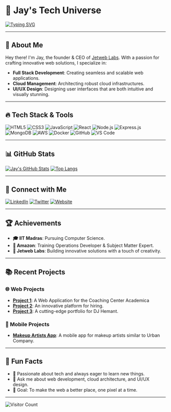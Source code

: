 # 🚀 Jay's Tech Universe

[![Typing SVG](https://readme-typing-svg.herokuapp.com?font=Roboto&color=%230000FF&lines=Founder+of+Jetweb+Labs;Full+Stack+Developer;Cloud+Manager;UI/UX+Designer;Innovator+and+Creator)](https://git.io/typing-svg)

---

## 🌟 About Me

Hey there! I'm Jay, the founder & CEO of [Jetweb Labs](https://jetweb.in). With a passion for crafting innovative web solutions, I specialize in:

- **Full Stack Development**: Creating seamless and scalable web applications.
- **Cloud Management**: Architecting robust cloud infrastructures.
- **UI/UX Design**: Designing user interfaces that are both intuitive and visually stunning.

---

## 🔥 Tech Stack & Tools

![HTML5](https://img.shields.io/badge/-HTML5-E34F26?style=for-the-badge&logo=html5&logoColor=white)
![CSS3](https://img.shields.io/badge/-CSS3-1572B6?style=for-the-badge&logo=css3&logoColor=white)
![JavaScript](https://img.shields.io/badge/-JavaScript-F7DF1E?style=for-the-badge&logo=javascript&logoColor=black)
![React](https://img.shields.io/badge/-React-61DAFB?style=for-the-badge&logo=react&logoColor=black)
![Node.js](https://img.shields.io/badge/-Node.js-339933?style=for-the-badge&logo=nodedotjs&logoColor=white)
![Express.js](https://img.shields.io/badge/-Express.js-000000?style=for-the-badge&logo=express&logoColor=white)
![MongoDB](https://img.shields.io/badge/-MongoDB-47A248?style=for-the-badge&logo=mongodb&logoColor=white)
![AWS](https://img.shields.io/badge/-AWS-232F3E?style=for-the-badge&logo=amazon-aws&logoColor=white)
![Docker](https://img.shields.io/badge/-Docker-2496ED?style=for-the-badge&logo=docker&logoColor=white)
![GitHub](https://img.shields.io/badge/-GitHub-181717?style=for-the-badge&logo=github&logoColor=white)
![VS Code](https://img.shields.io/badge/-VS%20Code-007ACC?style=for-the-badge&logo=visual-studio-code&logoColor=white)

---

## 📊 GitHub Stats

[![Jay's GitHub Stats](https://github-readme-stats.vercel.app/api?username=psyschology&show_icons=true&theme=radical)](https://github.com/your-github-username)
[![Top Langs](https://github-readme-stats.vercel.app/api/top-langs/?username=psyschology&layout=compact&theme=radical)](https://github.com/your-github-username)

---

## 🔗 Connect with Me

[![LinkedIn](https://img.shields.io/badge/-LinkedIn-0A66C2?style=for-the-badge&logo=Linkedin&logoColor=white)](https://www.linkedin.com/in/jaybasotia)
[![Twitter](https://img.shields.io/badge/-Twitter-1DA1F2?style=for-the-badge&logo=Twitter&logoColor=white)](https://twitter.com/jaybasotia)
[![Website](https://img.shields.io/badge/-Website-FF5722?style=for-the-badge&logo=Google-Chrome&logoColor=white)](https://jetweb.in)

---

## 🏆 Achievements

- **🎓 IIT Madras**: Pursuing Computer Science.
- **💼 Amazon**: Training Operations Developer & Subject Matter Expert.
- **🎨 Jetweb Labs**: Building innovative solutions with a touch of creativity.

---

## 📚 Recent Projects

### 🌐 Web Projects
- **[Project 1](https://github.com/psyschology/academica1)**: A Web Application for the Coaching Center Academica
- **[Project 2](https://github.com/psyschology/fun)**: An innovative platform for hiring.
- **[Project 3](https://github.com/psyschology/djheman)**: A cutting-edge portfolio for DJ Hemant.

### 📱 Mobile Projects
- **[Makeup Artists App](https://github.com/psyschology/MUA_App)**: A mobile app for makeup artists similar to Urban Company.

---

## 🌱 Fun Facts

- 🌟 Passionate about tech and always eager to learn new things.
- 💬 Ask me about web development, cloud architecture, and UI/UX design.
- 🎯 Goal: To make the web a better place, one pixel at a time.

---

![Visitor Count](https://profile-counter.glitch.me/psyschology/count.svg)

